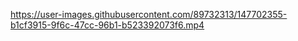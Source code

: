 https://user-images.githubusercontent.com/89732313/147702355-b1cf3915-9f6c-47cc-96b1-b523392073f6.mp4
